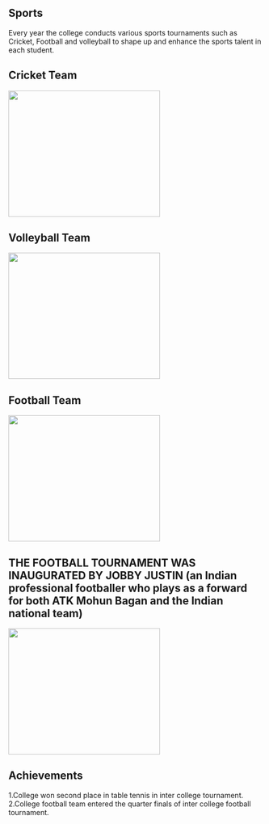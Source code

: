 <h2>Sports</h2>
<p>Every year the college conducts various sports tournaments such as Cricket, Football and volleyball to shape up and enhance the sports talent in each student.</p>
<h2>Cricket Team</h2>
<img height="250px" src="images/union15.jpg" width="300px"/><br/>
<h2>Volleyball Team</h2>
<img height="250px" src="images/union16.jpg" width="300px"/><br/>
<h2>Football Team</h2>
<img height="250px" src="images/union17.jpg" width="300px"/><br/>
<h2>THE FOOTBALL TOURNAMENT WAS INAUGURATED BY JOBBY JUSTIN (an Indian professional footballer who plays as a forward for both ATK Mohun Bagan and the Indian national team)</h2>
<img height="250px" src="images/union18.jpg" width="300px"/><br/>
<h2>Achievements</h2>
<p>
                1.College won second place in table tennis in inter college tournament.<br/>
                2.College football team entered the quarter finals of inter college football tournament.<br/>
<p>
</p></p></div>
